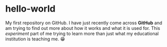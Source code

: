 # hello-world
My first repository on GitHub.
I have just recently come across **GitHub** and am trying to find out more about how it works and what it is used for.
This *experiment* part of me trying to learn more than just what my educational institution is teaching me. :grin:
